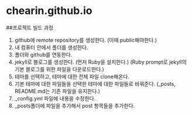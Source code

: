 # chearin.github.io
##프로젝트 빌드 과정
1. github에 remote repository를 생성한다.
(이때 public해야한다.)
2. 내 컴퓨터 안에서 폴더를 생성한다.
3. 폴더와 github를 연동한다.
4. jekyll로 블로그를 생성한다.
(먼저 Ruby을 설치한다.)
(Ruby prompt로 jekyll의 기본 블로그를 위한 파일을 다운로드한다.)
5. 테마를 선택하고, 테마에 대한 전체 파일 clone해온다.
6. 기본 테마에 대한 파일들을 선택한 테마에 대한 파일들로 바꿔준다.
(_posts, README.md는 기존 파일을 유지한다.)
7. _config.yml 파일에 내용을 수정한다.
8. _posts폴더에 파일을 추가해서 post 항목들을 추가한다.


